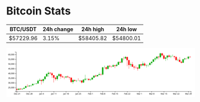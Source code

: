# Bitcoin Stats

BTC/USDT|24h change|24h high|24h low|
|---|---|---|---|
|$57229.96|3.15%|$58405.82|$54800.01|

<img src="./chart.svg">

